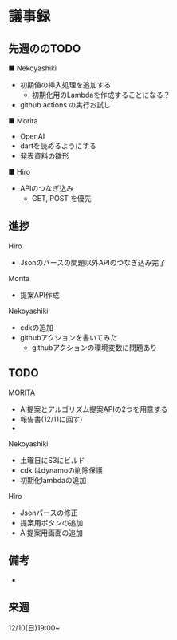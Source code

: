 # 議事録

## 先週ののTODO
■ Nekoyashiki
- 初期値の挿入処理を追加する
  - 初期化用のLambdaを作成することになる？
- github actions の実行お試し

■ Morita
- OpenAI
- dartを読めるようにする
- 発表資料の雛形

■ Hiro
- APIのつなぎ込み
  - GET, POST を優先

## 進捗
Hiro
- Jsonのバースの問題以外APIのつなぎ込み完了

Morita
- 提案API作成

Nekoyashiki
- cdkの追加
- githubアクションを書いてみた
    - githubアクションの環境変数に問題あり


## TODO
MORITA
- AI提案とアルゴリズム提案APIの2つを用意する
- 報告書(12/11に回す)
- 

Nekoyashiki
- 土曜日にS3にビルド
- cdk はdynamoの削除保護
- 初期化lambdaの追加

Hiro
- Jsonパースの修正
- 提案用ボタンの追加
- AI提案用画面の追加

## 備考
- 

## 来週
12/10(日)19:00~